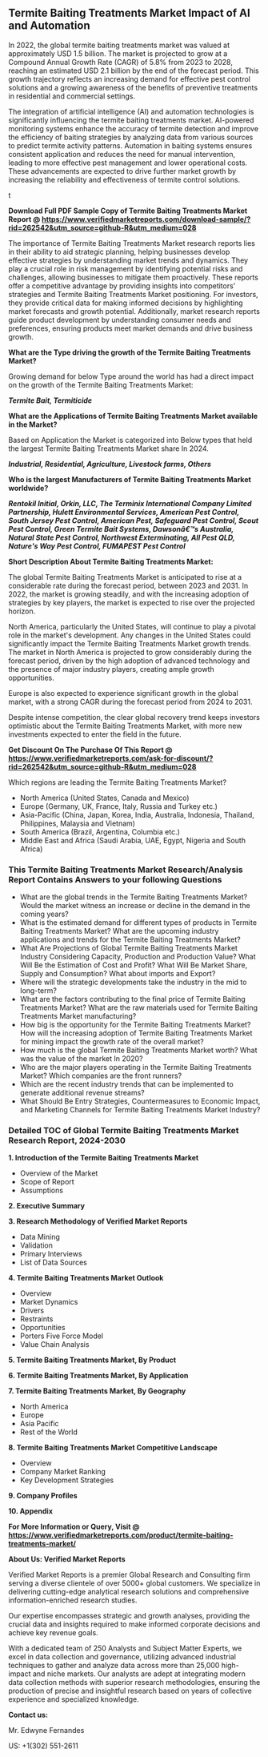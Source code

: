<h2>Termite Baiting Treatments Market Impact of AI and Automation</h2><p>In 2022, the global termite baiting treatments market was valued at approximately USD 1.5 billion. The market is projected to grow at a Compound Annual Growth Rate (CAGR) of 5.8% from 2023 to 2028, reaching an estimated USD 2.1 billion by the end of the forecast period. This growth trajectory reflects an increasing demand for effective pest control solutions and a growing awareness of the benefits of preventive treatments in residential and commercial settings.</p><p>The integration of artificial intelligence (AI) and automation technologies is significantly influencing the termite baiting treatments market. AI-powered monitoring systems enhance the accuracy of termite detection and improve the efficiency of baiting strategies by analyzing data from various sources to predict termite activity patterns. Automation in baiting systems ensures consistent application and reduces the need for manual intervention, leading to more effective pest management and lower operational costs. These advancements are expected to drive further market growth by increasing the reliability and effectiveness of termite control solutions.</p>t</p><p id="" class=""><strong>Download Full PDF Sample Copy of Termite Baiting Treatments Market Report @ <a href="https://www.verifiedmarketreports.com/download-sample/?rid=262542&utm_source=github-R&utm_medium=028" target="_blank">https://www.verifiedmarketreports.com/download-sample/?rid=262542&utm_source=github-R&utm_medium=028</a></strong></p><p>The importance of&nbsp;Termite Baiting Treatments Market research reports lies in their ability to aid strategic planning, helping businesses develop effective strategies by understanding market trends and dynamics. They play a crucial role in risk management by identifying potential risks and challenges, allowing businesses to mitigate them proactively. These reports offer a competitive advantage by providing insights into competitors' strategies and Termite Baiting Treatments Market positioning. For investors, they provide critical data for making informed decisions by highlighting market forecasts and growth potential. Additionally, market research reports guide product development by understanding consumer needs and preferences, ensuring products meet market demands and drive business growth.</p><p><strong>What are the&nbsp;Type driving the growth of the Termite Baiting Treatments Market?</strong></p><p id="" class="">Growing demand for below Type around the world has had a direct impact on the growth of the Termite Baiting Treatments Market:</p><em><strong>Termite Bait, Termiticide</strong></em></p><strong>What are the&nbsp;Applications&nbsp;of Termite Baiting Treatments Market available in the Market?</strong></p><p id="" class="">Based on Application the Market is categorized into Below types that held the largest Termite Baiting Treatments Market share In 2024.</p><em><strong>Industrial, Residential, Agriculture, Livestock farms, Others</strong></em></p><strong>Who is the largest Manufacturers of Termite Baiting Treatments Market worldwide?</strong></p><p><em><strong>Rentokil Initial, Orkin, LLC, The Terminix International Company Limited Partnership, Hulett Environmental Services, American Pest Control, South Jersey Pest Control, American Pest, Safeguard Pest Control, Scout Pest Control, Green Termite Bait Systems, Dawsonâ€™s Australia, Natural State Pest Control, Northwest Exterminating, All Pest QLD, Nature's Way Pest Control, FUMAPEST Pest Control</strong></em></p><p id="" class=""><strong>Short Description About Termite Baiting Treatments Market:</strong></p><p>The global Termite Baiting Treatments Market is anticipated to rise at a considerable rate during the forecast period, between 2023 and 2031. In 2022, the market is growing steadily, and with the increasing adoption of strategies by key players, the market is expected to rise over the projected horizon.</p><p>North America, particularly the United States, will continue to play a pivotal role in the market's development. Any changes in the United States could significantly impact the Termite Baiting Treatments Market growth trends. The market in North America is projected to grow considerably during the forecast period, driven by the high adoption of advanced technology and the presence of major industry players, creating ample growth opportunities.</p><p>Europe is also expected to experience significant growth in the global market, with a strong CAGR during the forecast period from 2024 to 2031.</p><p>Despite intense competition, the clear global recovery trend keeps investors optimistic about the Termite Baiting Treatments Market, with more new investments expected to enter the field in the future.</p><p id="" class=""><strong>Get Discount On The Purchase Of This Report @ <a href="https://www.verifiedmarketreports.com/ask-for-discount/?rid=262542&utm_source=github-R&utm_medium=028" target="_blank">https://www.verifiedmarketreports.com/ask-for-discount/?rid=262542&utm_source=github-R&utm_medium=028</a></strong></p>Which regions are leading the Termite Baiting Treatments Market?</p><ul><li>North America (United States, Canada and Mexico)</li><li>Europe (Germany, UK, France, Italy, Russia and Turkey etc.)</li><li>Asia-Pacific (China, Japan, Korea, India, Australia, Indonesia, Thailand, Philippines, Malaysia and Vietnam)</li><li>South America (Brazil, Argentina, Columbia etc.)</li><li>Middle East and Africa (Saudi Arabia, UAE, Egypt, Nigeria and South Africa)</li></ul><h3 id="" class="">This Termite Baiting Treatments Market Research/Analysis Report Contains Answers to your following Questions</h3><ul><li>What are the global trends in the Termite Baiting Treatments Market? Would the market witness an increase or decline in the demand in the coming years?</li><li>What is the estimated demand for different types of products in Termite Baiting Treatments Market? What are the upcoming industry applications and trends for the Termite Baiting Treatments Market?</li><li>What Are Projections of Global Termite Baiting Treatments Market Industry Considering Capacity, Production and Production Value? What Will Be the Estimation of Cost and Profit? What Will Be Market Share, Supply and Consumption? What about imports and Export?</li><li>Where will the strategic developments take the industry in the mid to long-term?</li><li>What are the factors contributing to the final price of Termite Baiting Treatments Market? What are the raw materials used for Termite Baiting Treatments Market manufacturing?</li><li>How big is the opportunity for the Termite Baiting Treatments Market? How will the increasing adoption of Termite Baiting Treatments Market for mining impact the growth rate of the overall market?</li><li>How much is the global Termite Baiting Treatments Market worth? What was the value of the market In 2020?</li><li>Who are the major players operating in the Termite Baiting Treatments Market? Which companies are the front runners?</li><li>Which are the recent industry trends that can be implemented to generate additional revenue streams?</li><li>What Should Be Entry Strategies, Countermeasures to Economic Impact, and Marketing Channels for Termite Baiting Treatments Market Industry?</li></ul><h3 id="" class="">Detailed TOC of Global Termite Baiting Treatments Market Research Report, 2024-2030</h3><p id="" class=""><strong>1. Introduction of the Termite Baiting Treatments Market</strong></p><ul><li>Overview of the Market</li><li>Scope of Report</li><li>Assumptions</li></ul><p id="" class=""><strong>2. Executive Summary</strong></p><p id="" class=""><strong>3. Research Methodology of Verified Market Reports</strong></p><ul><li>Data Mining</li><li>Validation</li><li>Primary Interviews</li><li>List of Data Sources</li></ul><p id="" class=""><strong>4. Termite Baiting Treatments Market Outlook</strong></p><ul><li>Overview</li><li>Market Dynamics</li><li>Drivers</li><li>Restraints</li><li>Opportunities</li><li>Porters Five Force Model</li><li>Value Chain Analysis</li></ul><p id="" class=""><strong>5. Termite Baiting Treatments Market, By Product</strong></p><p id="" class=""><strong>6. Termite Baiting Treatments Market, By Application</strong></p><p id="" class=""><strong>7. Termite Baiting Treatments Market, By Geography</strong></p><ul><li>North America</li><li>Europe</li><li>Asia Pacific</li><li>Rest of the World</li></ul><p id="" class=""><strong>8. Termite Baiting Treatments Market Competitive Landscape</strong></p><ul><li>Overview</li><li>Company Market Ranking</li><li>Key Development Strategies</li></ul><p id="" class=""><strong>9. Company Profiles</strong></p><p id="" class=""><strong>10. Appendix</strong></p><p id="" class=""><strong>For More Information or Query, Visit @ <a href="https://www.verifiedmarketreports.com/product/termite-baiting-treatments-market/" target="_blank">https://www.verifiedmarketreports.com/product/termite-baiting-treatments-market/</a></strong></p><p id="" class=""><strong>About Us: Verified Market Reports</strong></p><p id="" class="">Verified Market Reports is a premier Global Research and Consulting firm serving a diverse clientele of over 5000+ global customers. We specialize in delivering cutting-edge analytical research solutions and comprehensive information-enriched research studies.</p><p id="" class="">Our expertise encompasses strategic and growth analyses, providing the crucial data and insights required to make informed corporate decisions and achieve key revenue goals.</p><p id="" class="">With a dedicated team of 250 Analysts and Subject Matter Experts, we excel in data collection and governance, utilizing advanced industrial techniques to gather and analyze data across more than 25,000 high-impact and niche markets. Our analysts are adept at integrating modern data collection methods with superior research methodologies, ensuring the production of precise and insightful research based on years of collective experience and specialized knowledge.</p><p id="" class=""><strong>Contact us:</strong></p><p id="" class="">Mr. Edwyne Fernandes</p><p id="" class="">US: +1(302) 551-2611</p>